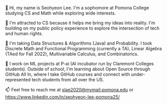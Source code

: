 👋 Hi, my name is Seohyeon Lee. I'm a sophomore at Pomona College studying CS and Math while exploring wide interests.

👀 I'm attracted to CS because it helps me bring my ideas into reality. I'm building on my public policy experience to explore the intersection of tech and human rights. 

🌱 I'm taking Data Structures & Algorithms (Java) and Probability. I took Discrete Math and Functional Programming (currently a TA), Linear Algebra (TAed for Fall 2022), Multivariable Calculus, and Combinatorics. 

🌱 I work on ML projects at P-ai (AI incubator run by Claremont Colleges students). Outside of school, I'm learning about Open Source through GitHub All In, where I take GitHub courses and connect with under-represented tech students from all over the US. 

📫 Feel free to reach me at slae2020@mymail.pomona.edu or https://www.linkedin.com/in/seohyeon-lee-pomona25/
